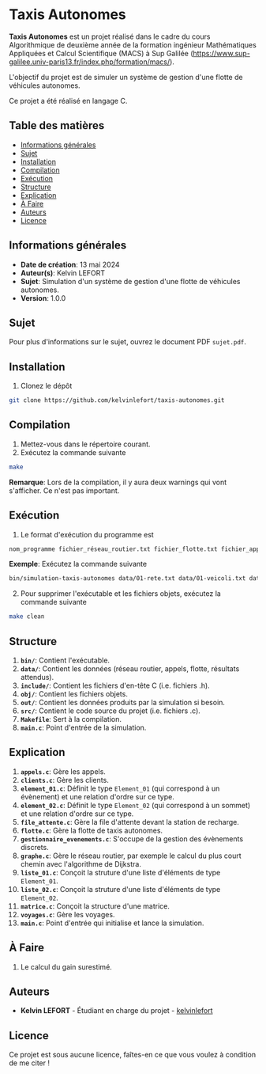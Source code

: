 # Taxis Autonomes

**Taxis Autonomes** est un projet réalisé dans le cadre du cours Algorithmique de deuxième année de la formation ingénieur Mathématiques Appliquées et Calcul Scientifique (MACS) à Sup Galilée (https://www.sup-galilee.univ-paris13.fr/index.php/formation/macs/).

L'objectif du projet est de simuler un système de gestion d'une flotte de véhicules autonomes.

Ce projet a été réalisé en langage C.

## Table des matières

- [Informations générales](#informations-générales)
- [Sujet](#sujet)
- [Installation](#installation)
- [Compilation](#compilation)
- [Exécution](#exécution)
- [Structure](#structure)
- [Explication](#explication)
- [À Faire](#à-faire)
- [Auteurs](#auteurs)
- [Licence](#licence)

## Informations générales

- **Date de création**: 13 mai 2024
- **Auteur(s)**: Kelvin LEFORT
- **Sujet**: Simulation d'un système de gestion d'une flotte de véhicules autonomes.
- **Version**: 1.0.0

## Sujet

Pour plus d'informations sur le sujet, ouvrez le document PDF `sujet.pdf`.

## Installation

1. Clonez le dépôt
```bash
git clone https://github.com/kelvinlefort/taxis-autonomes.git
```

## Compilation

1. Mettez-vous dans le répertoire courant.
2. Exécutez la commande suivante
```bash
make
```

**Remarque**: Lors de la compilation, il y aura deux warnings qui vont s'afficher. Ce n'est pas important.

## Exécution

1. Le format d'exécution du programme est
```bash
nom_programme fichier_réseau_routier.txt fichier_flotte.txt fichier_appels.txt
```
**Exemple**: Exécutez la commande suivante
```bash
bin/simulation-taxis-autonomes data/01-rete.txt data/01-veicoli.txt data/01-chiamate.txt
```

2. Pour supprimer l'exécutable et les fichiers objets, exécutez la commande suivante
```bash
make clean
```

## Structure

1. **`bin/`**: Contient l'exécutable.
2. **`data/`**: Contient les données (réseau routier, appels, flotte, résultats attendus).
3. **`include/`**: Contient les fichiers d'en-tête C (i.e. fichiers .h).
4. **`obj/`**: Contient les fichiers objets.
5. **`out/`**: Contient les données produits par la simulation si besoin.
6. **`src/`**: Contient le code source du projet (i.e. fichiers .c).
7. **`Makefile`**: Sert à la compilation.
8. **`main.c`**: Point d'entrée de la simulation.


## Explication

1. **`appels.c`**: Gère les appels.
2. **`clients.c`**: Gère les clients.
3. **`element_01.c`**: Définit le type `Element_01` (qui correspond à un évènement) et une relation d'ordre sur ce type.
4. **`element_02.c`**: Définit le type `Element_02` (qui correspond à un sommet) et une relation d'ordre sur ce type.
5. **`file_attente.c`**: Gère la file d'attente devant la station de recharge.
6. **`flotte.c`**: Gère la flotte de taxis autonomes.
7. **`gestionnaire_evenements.c`**: S'occupe de la gestion des évènements discrets.
8. **`graphe.c`**: Gère le réseau routier, par exemple le calcul du plus court chemin avec l'algorithme de Dijkstra.
9. **`liste_01.c`**: Conçoit la struture d'une liste d'éléments de type `Element_01`.
10. **`liste_02.c`**: Conçoit la struture d'une liste d'éléments de type `Element_02`.
11. **`matrice.c`**: Conçoit la structure d'une matrice.
12. **`voyages.c`**: Gère les voyages.
13. **`main.c`**: Point d'entrée qui initialise et lance la simulation.

## À Faire

1. Le calcul du gain surestimé.

## Auteurs

- **Kelvin LEFORT** - Étudiant en charge du projet - [kelvinlefort](https://github.com/kelvinlefort)

## Licence

Ce projet est sous aucune licence, faîtes-en ce que vous voulez à condition de me citer !